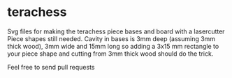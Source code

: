 # terachess
Svg files for making the terachess piece bases and board with a lasercutter
Piece shapes still needed. Cavity in bases is 3mm deep (assuming 3mm thick wood), 3mm wide and 15mm long so adding a 3x15 mm rectangle to your piece shape and cutting from 3mm thick wood should do the trick. 

Feel free to send pull requests
